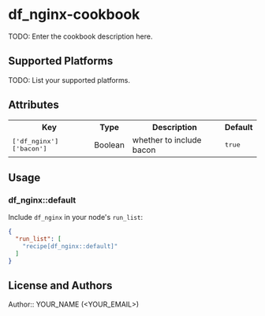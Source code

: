 # df_nginx-cookbook

TODO: Enter the cookbook description here.

## Supported Platforms

TODO: List your supported platforms.

## Attributes

<table>
  <tr>
    <th>Key</th>
    <th>Type</th>
    <th>Description</th>
    <th>Default</th>
  </tr>
  <tr>
    <td><tt>['df_nginx']['bacon']</tt></td>
    <td>Boolean</td>
    <td>whether to include bacon</td>
    <td><tt>true</tt></td>
  </tr>
</table>

## Usage

### df_nginx::default

Include `df_nginx` in your node's `run_list`:

```json
{
  "run_list": [
    "recipe[df_nginx::default]"
  ]
}
```

## License and Authors

Author:: YOUR_NAME (<YOUR_EMAIL>)
